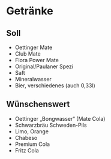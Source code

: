 # Getränke

## Soll

* Oettinger Mate
* Club Mate
* Flora Power Mate
* Original/Paulaner Spezi
* Saft
* Mineralwasser
* Bier, verschiedenes (auch 0,33l)

## Wünschenswert

* Oettinger „Bongwasser“ (Mate Cola)
* Schwarzbräu Schweden-Pils
* Limo, Orange
* Chabeso
* Premium Cola
* Fritz Cola
